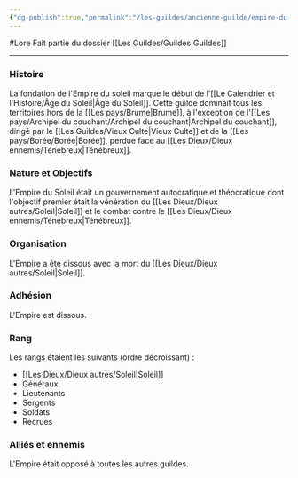 ```yaml
---
{"dg-publish":true,"permalink":"/les-guildes/ancienne-guilde/empire-du-soleil/"}
---
```


#Lore
Fait partie du dossier [[Les Guildes/Guildes\|Guildes]]

-------

### Histoire
La fondation de l'Empire du soleil marque le début de l'[[Le Calendrier et l'Histoire/Âge du Soleil\|Âge du Soleil]]. Cette guilde dominait tous les territoires hors de la [[Les pays/Brume\|Brume]], à l'exception de l'[[Les pays/Archipel du couchant/Archipel du couchant\|Archipel du couchant]], dirigé par le [[Les Guildes/Vieux Culte\|Vieux Culte]] et de la [[Les pays/Borée/Borée\|Borée]], perdue face au [[Les Dieux/Dieux ennemis/Ténébreux\|Ténébreux]].
### Nature et Objectifs
L'Empire du Soleil était un gouvernement autocratique et théocratique dont l'objectif premier était la vénération du [[Les Dieux/Dieux autres/Soleil\|Soleil]] et le combat contre le [[Les Dieux/Dieux ennemis/Ténébreux\|Ténébreux]].
### Organisation
L'Empire a été dissous avec la mort du [[Les Dieux/Dieux autres/Soleil\|Soleil]].
### Adhésion
L'Empire est dissous.
### Rang
Les rangs étaient les suivants (ordre décroissant) :
- [[Les Dieux/Dieux autres/Soleil\|Soleil]]
- Généraux
- Lieutenants
- Sergents
- Soldats
- Recrues
### Alliés et ennemis
L'Empire était opposé à toutes les autres guildes.